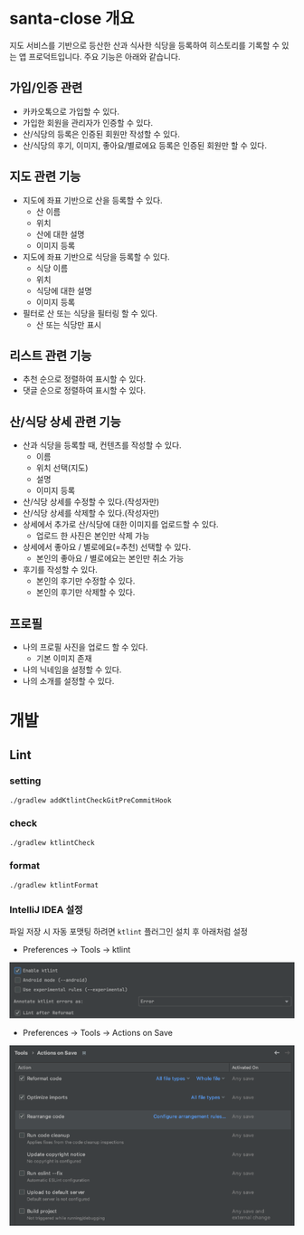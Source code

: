 # santa-close 개요

지도 서비스를 기반으로 등산한 산과 식사한 식당을 등록하여 히스토리를 기록할 수 있는 앱 프로덕트입니다. 주요 기능은 아래와 같습니다.

## 가입/인증 관련

* 카카오톡으로 가입할 수 있다.
* 가입한 회원을 관리자가 인증할 수 있다.
* 산/식당의 등록은 인증된 회원만 작성할 수 있다.
* 산/식당의 후기, 이미지, 좋아요/별로에요 등록은 인증된 회원만 할 수 있다.

## 지도 관련 기능

* 지도에 좌표 기반으로 산을 등록할 수 있다.
    * 산 이름
    * 위치
    * 산에 대한 설명
    * 이미지 등록
* 지도에 좌표 기반으로 식당을 등록할 수 있다.
    * 식당 이름
    * 위치
    * 식당에 대한 설명
    * 이미지 등록
* 필터로 산 또는 식당을 필터링 할 수 있다.
    * 산 또는 식당만 표시

## 리스트 관련 기능

* 추천 순으로 정렬하여 표시할 수 있다.
* 댓글 순으로 정렬하여 표시할 수 있다.

## 산/식당 상세 관련 기능

* 산과 식당을 등록할 때, 컨텐츠를 작성할 수 있다.
    * 이름
    * 위치 선택(지도)
    * 설명
    * 이미지 등록
* 산/식당 상세를 수정할 수 있다.(작성자만)
* 산/식당 상세를 삭제할 수 있다.(작성자만)
* 상세에서 추가로 산/식당에 대한 이미지를 업로드할 수 있다.
    * 업로드 한 사진은 본인만 삭제 가능
* 상세에서 좋아요 / 별로에요(=추천) 선택할 수 있다.
    * 본인의 좋아요 / 별로에요는 본인만 취소 가능
* 후기를 작성할 수 있다.
    * 본인의 후기만 수정할 수 있다.
    * 본인의 후기만 삭제할 수 있다.

## 프로필

* 나의 프로필 사진을 업로드 할 수 있다.
    * 기본 이미지 존재
* 나의 닉네임을 설정할 수 있다.
* 나의 소개를 설정할 수 있다.

# 개발

## Lint

### setting

```shell
./gradlew addKtlintCheckGitPreCommitHook
```

### check

```shell
./gradlew ktlintCheck
```

### format

```shell
./gradlew ktlintFormat
```

### IntelliJ IDEA 설정

파일 저장 시 자동 포맷팅 하려면 `ktlint` 플러그인 설치 후 아래처럼 설정

- Preferences -> Tools -> ktlint

![ktlint](./image/ktlint.png)

- Preferences -> Tools -> Actions on Save

![actions-on-save](./image/actions-on-save.png)
